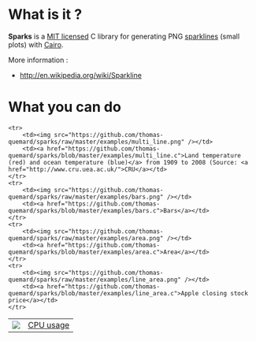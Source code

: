 # What is it ?

**Sparks** is a [MIT licensed](https://github.com/thomas-quemard/sparks/blob/master/LICENSE) C library for generating PNG [sparklines](http://en.wikipedia.org/wiki/Sparkline) (small
plots) with [Cairo](http://cairographics.org/).

More information :

* http://en.wikipedia.org/wiki/Sparkline



# What you can do

<table>
	<tr>
		<td><img src="https://github.com/thomas-quemard/sparks/raw/master/examples/line.png" /></td>
		<td><a href="https://github.com/thomas-quemard/sparks/blob/master/examples/line.c">CPU usage</a></td>
	</tr>

	<tr>
		<td><img src="https://github.com/thomas-quemard/sparks/raw/master/examples/multi_line.png" /></td>
		<td><a href="https://github.com/thomas-quemard/sparks/blob/master/examples/multi_line.c">Land temperature (red) and ocean temperature (blue)</a> from 1909 to 2008 (Source: <a href="http://www.cru.uea.ac.uk/">CRU</a></td>
	</tr>
	<tr>
		<td><img src="https://github.com/thomas-quemard/sparks/raw/master/examples/bars.png" /></td>
		<td><a href="https://github.com/thomas-quemard/sparks/blob/master/examples/bars.c">Bars</a></td>
	</tr>
	<tr>
		<td><img src="https://github.com/thomas-quemard/sparks/raw/master/examples/area.png" /></td>
		<td><a href="https://github.com/thomas-quemard/sparks/blob/master/examples/area.c">Area</a></td>
	</tr>
	<tr>
		<td><img src="https://github.com/thomas-quemard/sparks/raw/master/examples/line_area.png" /></td>
		<td><a href="https://github.com/thomas-quemard/sparks/blob/master/examples/line_area.c">Apple closing stock price</a></td>
	</tr>
</table>
